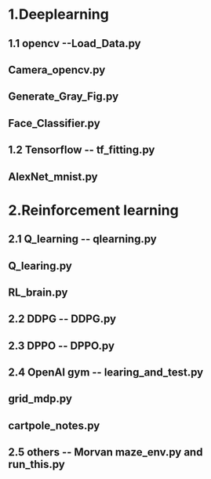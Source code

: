 # 1.Deeplearning 
## 1.1 opencv  --Load_Data.py
##               Camera_opencv.py 
##               Generate_Gray_Fig.py
##               Face_Classifier.py
##
## 1.2 Tensorflow -- tf_fitting.py
##                   AlexNet_mnist.py
##
# 2.Reinforcement learning  
## 2.1 Q_learning -- qlearning.py
##                   Q_learing.py
##                   RL_brain.py
## 2.2 DDPG       -- DDPG.py
## 2.3 DPPO       -- DPPO.py
## 2.4 OpenAI gym -- learing_and_test.py
##                   grid_mdp.py
##                   cartpole_notes.py
## 2.5 others     -- Morvan maze_env.py and run_this.py 
  
